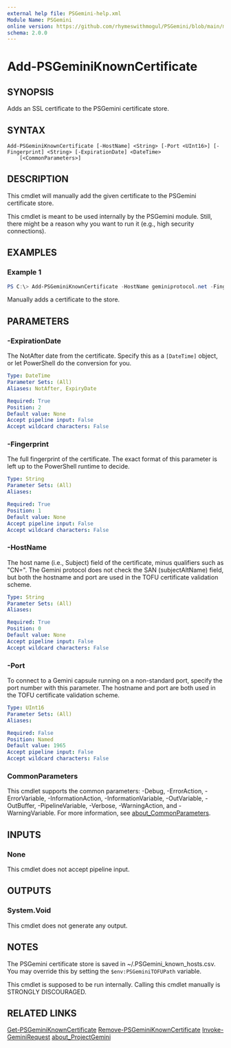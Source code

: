 ```yaml
---
external help file: PSGemini-help.xml
Module Name: PSGemini
online version: https://github.com/rhymeswithmogul/PSGemini/blob/main/man/en-US/Add-PSGeminiKnownCertificate.md
schema: 2.0.0
---
```


# Add-PSGeminiKnownCertificate

## SYNOPSIS
Adds an SSL certificate to the PSGemini certificate store.

## SYNTAX

```
Add-PSGeminiKnownCertificate [-HostName] <String> [-Port <UInt16>] [-Fingerprint] <String> [-ExpirationDate] <DateTime>
	[<CommonParameters>]
```

## DESCRIPTION
This cmdlet will manually add the given certificate to the PSGemini certificate store.

This cmdlet is meant to be used internally by the PSGemini module.  Still, there might be a reason why you want to run it (e.g., high security connections).

## EXAMPLES

### Example 1
```powershell
PS C:\> Add-PSGeminiKnownCertificate -HostName geminiprotocol.net -Fingerprint 04A89008021E8F7AD7C73498D9147CC1D1122858FDB02DE0D50F82491F8CAF7CD525A2B410A20871A6AC7DB75AF7A1CE04C2F6628378108F8D6AB38EB8748D79BD -ExpirationDate (Get-Date 10/03/2025 09:50:37)
```

Manually adds a certificate to the store.

## PARAMETERS

### -ExpirationDate
The NotAfter date from the certificate.  Specify this as a `[DateTime]` object, or let PowerShell do the conversion for you.

```yaml
Type: DateTime
Parameter Sets: (All)
Aliases: NotAfter, ExpiryDate

Required: True
Position: 2
Default value: None
Accept pipeline input: False
Accept wildcard characters: False
```

### -Fingerprint
The full fingerprint of the certificate.  The exact format of this parameter is left up to the PowerShell runtime to decide.

```yaml
Type: String
Parameter Sets: (All)
Aliases:

Required: True
Position: 1
Default value: None
Accept pipeline input: False
Accept wildcard characters: False
```

### -HostName
The host name (i.e., Subject) field of the certificate, minus qualifiers such as "CN=".  The Gemini protocol does not check the SAN (subjectAltName) field, but both the hostname and port are used in the TOFU certificate validation scheme.

```yaml
Type: String
Parameter Sets: (All)
Aliases:

Required: True
Position: 0
Default value: None
Accept pipeline input: False
Accept wildcard characters: False
```

### -Port
To connect to a Gemini capsule running on a non-standard port, specify the port number with this parameter.  The hostname and port are both used in the TOFU certificate validation scheme.
```yaml
Type: UInt16
Parameter Sets: (All)
Aliases:

Required: False
Position: Named
Default value: 1965
Accept pipeline input: False
Accept wildcard characters: False
```

### CommonParameters
This cmdlet supports the common parameters: -Debug, -ErrorAction, -ErrorVariable, -InformationAction, -InformationVariable, -OutVariable, -OutBuffer, -PipelineVariable, -Verbose, -WarningAction, and -WarningVariable. For more information, see [about_CommonParameters](http://go.microsoft.com/fwlink/?LinkID=113216).

## INPUTS

### None
This cmdlet does not accept pipeline input.

## OUTPUTS

### System.Void
This cmdlet does not generate any output.

## NOTES
The PSGemini certificate store is saved in ~/.PSGemini_known_hosts.csv.  You may override this by setting the `$env:PSGeminiTOFUPath` variable.

This cmdlet is supposed to be run internally.  Calling this cmdlet manually is STRONGLY DISCOURAGED.

## RELATED LINKS

[Get-PSGeminiKnownCertificate]()
[Remove-PSGeminiKnownCertificate]()
[Invoke-GeminiRequest]()
[about_ProjectGemini]()